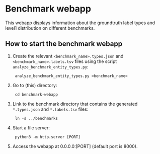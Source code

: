# Benchmark webapp

This webapp displays information about the groundtruth label types and level1 distribution on different benchmarks.

## How to start the benchmark webapp

1. Create the relevant `<benchmark_name>.types.json` and `<benchmark_name>.labels.tsv` files using the script `analyze_benchmark_entity_types.py`:
        
        analyze_benchmark_entity_types.py <benchmark_name>
        
1. Go to (this) directory:

        cd benchmark-webapp

1. Link to the benchmark directory that contains the generated `*.types.json` and `*.labels.tsv` files:

        ln -s ../benchmarks
        
1. Start a file server:

        python3 -m http.server [PORT]
1. Access the webapp at 0.0.0.0:[PORT] (default port is 8000).
